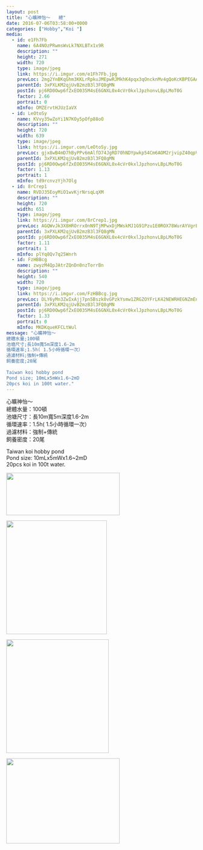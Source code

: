 ```yaml
---
layout: post
title: "心曠神怡～   總" 
date: 2016-07-06T03:58:00+0000 
categories: ["Hobby","Koi "] 
media:
  - id: e1Fh7Fb
    name: 6A4NOzPRwmsWvLk7NXLBTx1x9R
    description: ""   
    height: 271
    width: 720
    type: image/jpeg
    link: https://i.imgur.com/e1Fh7Fb.jpg
    prevLoc: 2mg2YnBKqGhm3KKLrRpkuJMEpwRJMkhK4pqx3qOncknMv4gQoKcKBPEGAAVDFpjwgqRzxRtvOQ0QLkyKHk3Opv52m4sZlXRVKZQDh2g0MvDw2XCQ8jPp9K9GtpNBMwgW96sPlo0MgQWjIWA2P6wyylT7mgrWLR5Rc5OMjyDDnWhK80gMBXXzF36LB73xDVHWqyBWXMjBuPJKojWWO8TJZP2gPX1Pi5kXojq2qLIjQGnp0vwMt93ARvVAlLHzRgYrr4pr
    parentId: 3xPXLKM2qjUvB2mzB3l3FQ8gMN
    postId: pj6RD0Owp6fZxEO035M4sE6GNXL0x4cVr0kxlJpzhonvLBpLMoT0G
    factor: 2.66
    portrait: 0
    mInfo: OMZErvtHJUzIaVX
  - id: LeOtoSy
    name: KVvy35wZoYi1N7KOy5pOfp88oO
    description: ""   
    height: 720
    width: 639
    type: image/jpeg
    link: https://i.imgur.com/LeOtoSy.jpg
    prevLoc: gjx8wB4mD7hByPPv6mAlfD74JgRD70hNDYpwkp54Cm6AOM2rjvipZ40qpVpWhRyQMV5AKPuOLNJz1K3GiPnqmvzJokF9XNM6YD7Vflgmn6QB7rTV9mmL6orYhQwROMnzL5uvg30xNpg6i69EywwP2AupY6mKD0vvFq6QxOGGmyuXzKRwrZZGSBW5pnB512CyN7BRp9J3TOL88XklLjH2vzA879VESovQ4XYEw1cDNRMnWPGEsmk5Wj35p2cQEjO7rrNQ
    parentId: 3xPXLKM2qjUvB2mzB3l3FQ8gMN
    postId: pj6RD0Owp6fZxEO035M4sE6GNXL0x4cVr0kxlJpzhonvLBpLMoT0G
    factor: 1.13
    portrait: 1
    mInfo: td9rcnvzYjh7Olg
  - id: 8rCrep1
    name: RVDJ35EoyMiO1wvKjrNrsqLqXM
    description: ""   
    height: 720
    width: 651
    type: image/jpeg
    link: https://i.imgur.com/8rCrep1.jpg
    prevLoc: AGQWvJk3X8HROrrx0nN9TjMPwxDjMWskMJ1G91Pzu1E0ROX78WurAYVgrBrMiLXW9E4AwgIDZk6g5PW7Sy36AZERARHEvlw6YP1BSX0JVKpOmyuXVXomv4ojTrRR0839JAu3NvDplvJOFxRPBRr2K4IAwAZ06yx7s186PANNjrHNgD2Kk33jSvLk0Xvk8DcxmvKNzl37Hmk1VYBQ5RtDGQ4og4lgi8xERoKOl2Fw79MKNr8qtmZPKpgPqMc5Q8VzMrRk
    parentId: 3xPXLKM2qjUvB2mzB3l3FQ8gMN
    postId: pj6RD0Owp6fZxEO035M4sE6GNXL0x4cVr0kxlJpzhonvLBpLMoT0G
    factor: 1.11
    portrait: 1
    mInfo: plYq8Qv7q25Wnrh
  - id: FzHBBcg
    name: zwyzM4QpJAtrZQnDn0nzTorrBn
    description: ""   
    height: 540
    width: 720
    type: image/jpeg
    link: https://i.imgur.com/FzHBBcg.jpg
    prevLoc: DLY6yMn3ZwIxAjj7pn5Bszk0vGPzkYsmw1ZRGZOYFrLK42NEWRHEGNZmEnE3TNgmLgq7yOFm7xnNY3RZSWNy9Q7669fMQGk1vkEzh8R269XrE7sy8G0VvXM5IRBkWG2KXWIyQPwJErWOSZK4Dx9kZRuQqEg3EGJmIkozBX007QtnlN2Lorr5hnw2V7nDkkCrYMqO3GVvtYyOXL8VwoCWXwVV51LXf6JME4DoWVFnLwALQWKzcZ6xDolxgGuP7Po84mgz
    parentId: 3xPXLKM2qjUvB2mzB3l3FQ8gMN
    postId: pj6RD0Owp6fZxEO035M4sE6GNXL0x4cVr0kxlJpzhonvLBpLMoT0G
    factor: 1.33
    portrait: 0
    mInfo: MKDKqueKFCLtWul
message: "心曠神怡～   
總體水量;100頓  
池塘尺寸;長10m寬5m深度1.6-2m  
循環速率;1.5h( 1.5小時循環一次）  
過濾材料;強制+傳統  
飼養密度;20尾  
  
Taiwan koi hobby pond  
Pond size; 10mLx5mWx1.6~2mD  
20pcs koi in 100t water."
---
```


心曠神怡～   
總體水量：100頓  
池塘尺寸：長10m寬5m深度1.6-2m  
循環速率：1.5h( 1.5小時循環一次）  
過濾材料：強制+傳統  
飼養密度：20尾  
  
Taiwan koi hobby pond  
Pond size: 10mLx5mWx1.6~2mD  
20pcs koi in 100t water.


[//]: #media:  
<a href="https://i.imgur.com/e1Fh7Fb.jpg"><img src="https://i.imgur.com/e1Fh7Fb.jpg" height="112" width="300" /></a> 
  

<a href="https://i.imgur.com/LeOtoSy.jpg"><img src="https://i.imgur.com/LeOtoSy.jpg" height="300" width="266" /></a> 
  

<a href="https://i.imgur.com/8rCrep1.jpg"><img src="https://i.imgur.com/8rCrep1.jpg" height="300" width="271" /></a> 
  

<a href="https://i.imgur.com/FzHBBcg.jpg"><img src="https://i.imgur.com/FzHBBcg.jpg" height="225" width="300" /></a> 
 
